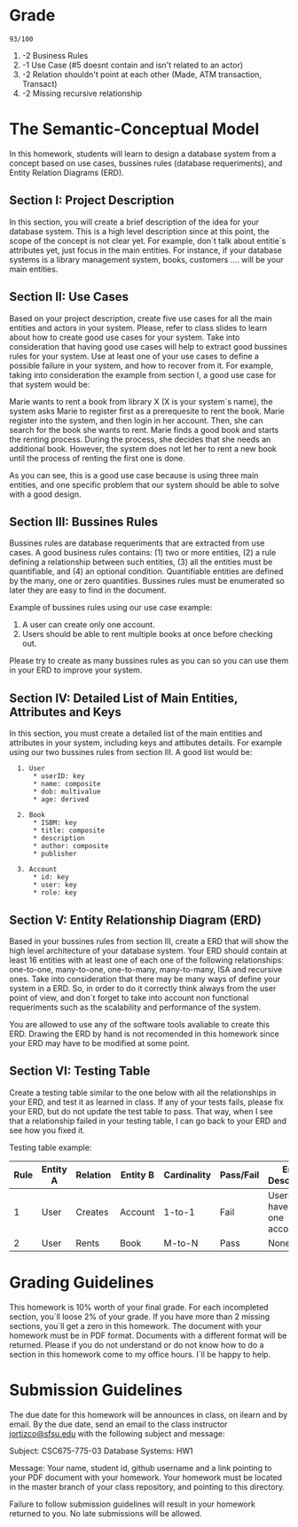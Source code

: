 # Grade

```
93/100
```
1. -2 Business Rules 
2. -1 Use Case (#5 doesnt contain and isn't related to an actor)
3. -2 Relation shouldn't point at each other (Made, ATM transaction, Transact)
4. -2 Missing recursive relationship

# The Semantic-Conceptual Model 

In this homework, students will learn to design a database system from a concept based on use cases, bussines rules (database requeriments), and Entity Relation Diagrams (ERD). 

## Section I: Project Description

In this section, you will create a brief description of the idea for your database system. This is a high level description since at this point, the scope of the concept is not clear yet. For example, don´t talk about entitie´s attributes yet, just focus in the main entities. For instance, if your database systems is a library management system, books, customers .... will be your main entities. 

## Section II: Use Cases 

Based on your project description, create five use cases for all the main entities and actors in your system. Please, refer to class slides to learn about how to create good use cases for your system. Take into consideration that having good use cases will help to extract good bussines rules for your system. Use at least one of your use cases to define a possible failure in your system, and how to recover from it. For example, taking into consideration the example from section I, a good use case for that system would be:

Marie wants to rent a book from library X (X is your system´s name), the system asks Marie to register first as a prerequesite to rent the book. Marie register into the system, and then login in her account. Then, she can search for the book she wants to rent. Marie finds a good book and starts the renting process. During the process, she decides that she needs an additional book. However, the system does not let her to rent a new book until the process of renting the first one is done. 

As you can see, this is a good use case because is using three main entities, and one specific problem that our system should be able to solve with a good design. 

## Section III: Bussines Rules 

Bussines rules are database requeriments that are extracted from use cases. A good business rules contains: (1) two or more entities, (2) a rule defining a relationship between such entities, (3) all the entities must be quantifiable, and (4) an optional condition. Quantifiable entities are defined by the many, one or zero quantities. Bussines rules must be enumerated so later they are easy to find in the document. 

Example of bussines rules using our use case example: 

1. A user can create only one account. 
2. Users should be able to rent multiple books at once before checking out. 

Please try to create as many bussines rules as you can so you can use them in your ERD to improve your system. 

## Section IV: Detailed List of Main Entities, Attributes and Keys 

In this section, you must create a detailed list of the main entities and attributes in your system, including keys and attibutes details. For example using our two bussines rules from section III. A good list would be:

      1. User
          * userID: key 
          * name: composite 
          * dob: multivalue 
          * age: derived
          
      2. Book
          * ISBM: key 
          * title: composite 
          * description 
          * author: composite 
          * publisher 

      3. Account 
          * id: key 
          * user: key 
          * role: key 
      
## Section V: Entity Relationship Diagram (ERD) 

Based in your bussines rules from section III, create a ERD that will show the high level architecture of your database system. Your ERD should contain at least 16 entities with at least one of each one of the following relationships: one-to-one, many-to-one, one-to-many, many-to-many, ISA and recursive ones. Take into consideration that there may be many ways of define your system in a ERD. So, in order to do it correctly think always from the user point of view, and don´t forget to take into account non functional requeriments such as  the scalability and performance of the system.  

You are allowed to use any of the software tools avaliable to create this ERD. Drawing the ERD by hand is not recomended in this homework since your ERD may have to be modified at some point. 

## Section VI: Testing Table 

Create a testing table similar to the one below with all the relationships in your ERD, and test it as learned in class. If any of your tests fails, please fix your ERD, but do not update the test table to pass. That way, when I see that a relationship failed in your testing table, I can go back to your ERD and see how you fixed it. 

Testing table example:

| Rule | Entity A  |  Relation |  Entity B | Cardinality  | Pass/Fail  |           Error Description               |  
|------|-----------|-----------|-----------|--------------|------------|-------------------------------------------|
|  1   |   User    |  Creates  |  Account  |    1-to-1    |    Fail    |  Users must have only one account         | 
|  2   |   User    |  Rents    |  Book     |    M-to-N    |    Pass    |                None                       |



# Grading Guidelines

This homework is 10% worth of your final grade. For each incompleted section, you´ll loose 2% of your grade. If you have more than 2 missing sections, you´ll get a zero in this homework. The document with your homework must be in PDF format. Documents with a different format will be returned. Please if you do not understand or do not know how to do a section in this homework come to my office hours. I´ll be happy to help. 

# Submission Guidelines 

The due date for this homework will be announces in class, on ilearn and by email. By the due date, send an email to the class instructor jortizco@sfsu.edu with the following subject and message: 

Subject: CSC675-775-03 Database Systems: HW1

Message: Your name, student id, github username and a link pointing to your PDF document with your homework. Your homework must be located in the master branch of your class repository, and pointing to this directory. 

Failure to follow submission guidelines will result in your homework returned to you. No late submissions will be allowed. 










